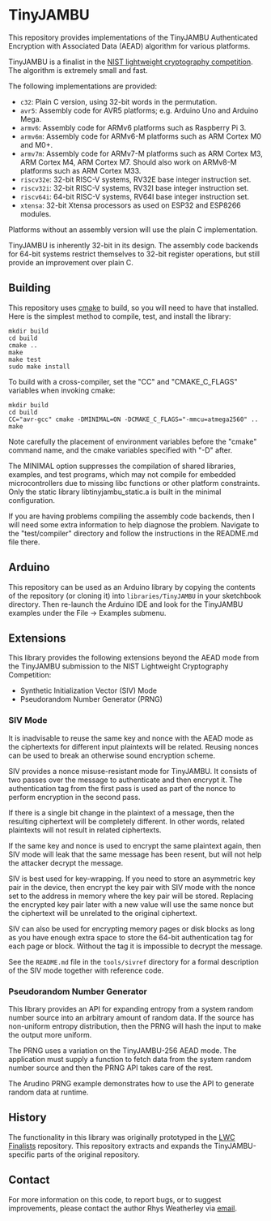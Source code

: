TinyJAMBU
=========

This repository provides implementations of the TinyJAMBU Authenticated
Encryption with Associated Data (AEAD) algorithm for various platforms.

TinyJAMBU is a finalist in the [NIST lightweight cryptography competition](https://csrc.nist.gov/projects/lightweight-cryptography).  The algorithm is
extremely small and fast.

The following implementations are provided:

* `c32`: Plain C version, using 32-bit words in the permutation.
* `avr5`: Assembly code for AVR5 platforms; e.g. Arduino Uno and Arduino Mega.
* `armv6`: Assembly code for ARMv6 platforms such as Raspberry Pi 3.
* `armv6m`: Assembly code for ARMv6-M platforms such as ARM Cortex M0 and M0+.
* `armv7m`: Assembly code for ARMv7-M platforms such as ARM Cortex M3,
ARM Cortex M4, ARM Cortex M7.  Should also work on ARMv8-M platforms such as
ARM Cortex M33.
* `riscv32e`: 32-bit RISC-V systems, RV32E base integer instruction set.
* `riscv32i`: 32-bit RISC-V systems, RV32I base integer instruction set.
* `riscv64i`: 64-bit RISC-V systems, RV64I base integer instruction set.
* `xtensa`: 32-bit Xtensa processors as used on ESP32 and ESP8266 modules.

Platforms without an assembly version will use the plain C implementation.

TinyJAMBU is inherently 32-bit in its design.  The assembly code backends
for 64-bit systems restrict themselves to 32-bit register operations,
but still provide an improvement over plain C.

Building
--------

This repository uses [cmake](https://cmake.org/) to build, so you will need to
have that installed.  Here is the simplest method to compile, test, and
install the library:

    mkdir build
    cd build
    cmake ..
    make
    make test
    sudo make install

To build with a cross-compiler, set the "CC" and "CMAKE\_C\_FLAGS"
variables when invoking cmake:

    mkdir build
    cd build
    CC="avr-gcc" cmake -DMINIMAL=ON -DCMAKE_C_FLAGS="-mmcu=atmega2560" ..
    make

Note carefully the placement of environment variables before the "cmake"
command name, and the cmake variables specified with "-D" after.

The MINIMAL option suppresses the compilation of shared libraries, examples,
and test programs, which may not compile for embedded microcontrollers due to
missing libc functions or other platform constraints.  Only the static library
libtinyjambu\_static.a is built in the minimal configuration.

If you are having problems compiling the assembly code backends, then
I will need some extra information to help diagnose the problem.
Navigate to the "test/compiler" directory and follow the instructions
in the README.md file there.

Arduino
-------

This repository can be used as an Arduino library by copying the contents
of the repository (or cloning it) into `libraries/TinyJAMBU` in your
sketchbook directory.  Then re-launch the Arduino IDE and look for the
TinyJAMBU examples under the File -> Examples submenu.

Extensions
----------

This library provides the following extensions beyond the AEAD mode from
the TinyJAMBU submission to the NIST Lightweight Cryptography Competition:

* Synthetic Initialization Vector (SIV) Mode
* Pseudorandom Number Generator (PRNG)

### SIV Mode

It is inadvisable to reuse the same key and nonce with the AEAD mode
as the ciphertexts for different input plaintexts will be related.
Reusing nonces can be used to break an otherwise sound encryption scheme.

SIV provides a nonce misuse-resistant mode for TinyJAMBU.  It consists of
two passes over the message to authenticate and then encrypt it.  The
authentication tag from the first pass is used as part of the nonce to
perform encryption in the second pass.

If there is a single bit change in the plaintext of a message, then the
resulting ciphertext will be completely different.  In other words,
related plaintexts will not result in related ciphertexts.

If the same key and nonce is used to encrypt the same plaintext again,
then SIV mode will leak that the same message has been resent, but will
not help the attacker decrypt the message.

SIV is best used for key-wrapping.  If you need to store an asymmetric
key pair in the device, then encrypt the key pair with SIV mode with
the nonce set to the address in memory where the key pair will be stored.
Replacing the encrypted key pair later with a new value will use the same
nonce but the ciphertext will be unrelated to the original ciphertext.

SIV can also be used for encrypting memory pages or disk blocks as long as
you have enough extra space to store the 64-bit authentication tag for each
page or block.  Without the tag it is impossible to decrypt the message.

See the `README.md` file in the `tools/sivref` directory for a formal
description of the SIV mode together with reference code.

### Pseudorandom Number Generator

This library provides an API for expanding entropy from a system random
number source into an arbitrary amount of random data.  If the source
has non-uniform entropy distribution, then the PRNG will hash the
input to make the output more uniform.

The PRNG uses a variation on the TinyJAMBU-256 AEAD mode.  The application
must supply a function to fetch data from the system random number source
and then the PRNG API takes care of the rest.

The Arudino PRNG example demonstrates how to use the API to generate
random data at runtime.

History
-------

The functionality in this library was originally prototyped in the
[LWC Finalists](https://github.com/rweather/lwc-finalists) repository.
This repository extracts and expands the TinyJAMBU-specific parts of the
original repository.

Contact
-------

For more information on this code, to report bugs, or to suggest
improvements, please contact the author Rhys Weatherley via
[email](mailto:rhys.weatherley@gmail.com).
